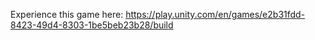 Experience this game here: https://play.unity.com/en/games/e2b31fdd-8423-49d4-8303-1be5beb23b28/build

